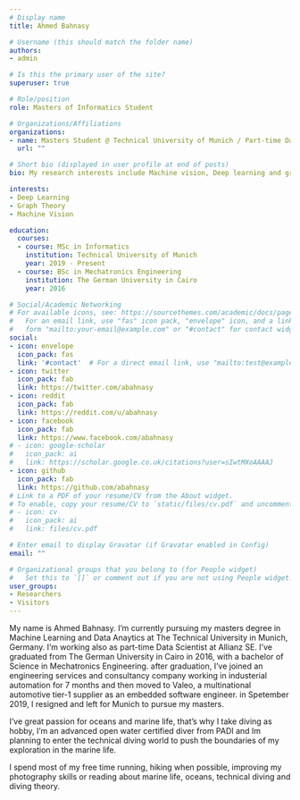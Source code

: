 ```yaml
---
# Display name
title: Ahmed Bahnasy

# Username (this should match the folder name)
authors:
- admin

# Is this the primary user of the site?
superuser: true

# Role/position
role: Masters of Informatics Student

# Organizations/Affiliations
organizations:
- name: Masters Student @ Technical University of Munich / Part-time Data Scientist @ Allianz SE
  url: ""

# Short bio (displayed in user profile at end of posts)
bio: My research interests include Machine vision, Deep learning and graph theory.

interests:
- Deep Learning
- Graph Theory
- Machine Vision

education:
  courses:
  - course: MSc in Informatics
    institution: Technical University of Munich
    year: 2019 - Present
  - course: BSc in Mechatronics Engineering
    institution: The German University in Cairo
    year: 2016

# Social/Academic Networking
# For available icons, see: https://sourcethemes.com/academic/docs/page-builder/#icons
#   For an email link, use "fas" icon pack, "envelope" icon, and a link in the
#   form "mailto:your-email@example.com" or "#contact" for contact widget.
social:
- icon: envelope
  icon_pack: fas
  link: '#contact'  # For a direct email link, use "mailto:test@example.org".
- icon: twitter
  icon_pack: fab
  link: https://twitter.com/abahnasy
- icon: reddit
  icon_pack: fab
  link: https://reddit.com/u/abahnasy
- icon: facebook
  icon_pack: fab
  link: https://www.facebook.com/abahnasy
# - icon: google-scholar
#   icon_pack: ai
#   link: https://scholar.google.co.uk/citations?user=sIwtMXoAAAAJ
- icon: github
  icon_pack: fab
  link: https://github.com/abahnasy
# Link to a PDF of your resume/CV from the About widget.
# To enable, copy your resume/CV to `static/files/cv.pdf` and uncomment the lines below.
# - icon: cv
#   icon_pack: ai
#   link: files/cv.pdf

# Enter email to display Gravatar (if Gravatar enabled in Config)
email: ""

# Organizational groups that you belong to (for People widget)
#   Set this to `[]` or comment out if you are not using People widget.
user_groups:
- Researchers
- Visitors
---
```


My name is Ahmed Bahnasy. I’m currently pursuing my masters degree in Machine Learning and Data Anaytics at The Technical University in Munich, Germany. I’m working also as part-time Data Scientist at Allianz SE. I’ve graduated from The German University in Cairo in 2016, with a bachelor of Science in Mechatronics Engineering. after graduation, I’ve joined an engineering services and consultancy company working in industerial automation for 7 months and then moved to Valeo, a multinational automotive tier-1 supplier as an embedded software engineer. in Spetember 2019, I resigned and left for Munich to pursue my masters.

I’ve great passion for oceans and marine life, that’s why I take diving as hobby, I’m an advanced open water certified diver from PADI and Im planning to enter the technical diving world to push the boundaries of my exploration in the marine life.

I spend most of my free time running, hiking when possible, improving my photography skills or reading about marine life, oceans, technical diving and diving theory.


